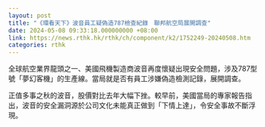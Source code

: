```yaml
---
layout: post
title: "《環看天下》波音員工疑偽造787檢查紀錄　聯邦航空局展開調查"
date: 2024-05-08 09:33:18.000000000 +08:00
link: https://news.rthk.hk/rthk/ch/component/k2/1752249-20240508.htm
categories: rthk
---
```


全球航空業界龍頭之一、美國飛機製造商波音再度懷疑出現安全問題，涉及787型號「夢幻客機」的生產線。當局就是否有員工涉嫌偽造檢測記錄，展開調查。

正值多事之秋的波音，股價對比去年大幅下挫。較早前，美國當局的專家報告指出，波音的安全漏洞源於公司文化未能真正做到「下情上達」，令安全事故不斷浮現。
